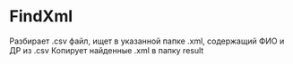# FindXml
Разбирает .csv файл, ищет в указанной папке .xml, содержащий ФИО и ДР из .csv
Копирует найденные .xml в папку result